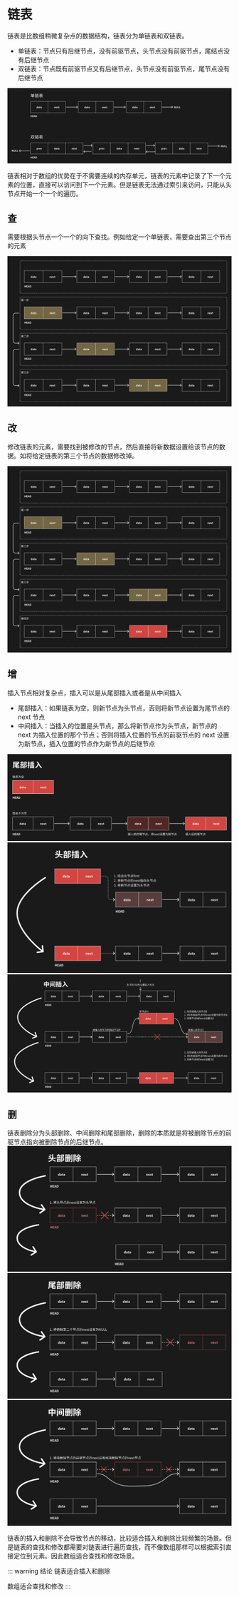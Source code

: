 # 链表

链表是比数组稍微复杂点的数据结构，链表分为单链表和双链表。

- 单链表：节点只有后继节点，没有前驱节点，头节点没有前驱节点，尾结点没有后继节点
- 双链表：节点既有前驱节点又有后继节点，头节点没有前驱节点，尾节点没有后继节点

![alt text](../images/linktable_struct.png)

链表相对于数组的优势在于不需要连续的内存单元，链表的元素中记录了下一个元素的位置，直接可以访问到下一个元素。但是链表无法通过索引来访问，只能从头节点开始一个一个的遍历。

## 查

需要根据头节点一个一个的向下查找。例如给定一个单链表，需要查出第三个节点的元素

![alt text](../images/linktable_query.png)

## 改

修改链表的元素，需要找到被修改的节点，然后直接将新数据设置给该节点的数据。如将给定链表的第三个节点的数据修改掉。

![alt text](../images/linktable_update.png)

## 增

插入节点相对复杂点，插入可以是从尾部插入或者是从中间插入

- 尾部插入：如果链表为空，则新节点为头节点，否则将新节点设置为尾节点的 next 节点
- 中间插入：当插入的位置是头节点，那么将新节点作为头节点，新节点的 next 为插入位置的那个节点；否则将插入位置的节点的前驱节点的 next 设置为新节点，插入位置的节点作为新节点的后继节点

![alt text](../images/linktable_inserttail.png)
![alt text](../images/linktable_inserthead.png)
![alt text](../images/linktable_insertmiddle.png)

## 删

链表删除分为头部删除、中间删除和尾部删除，删除的本质就是将被删除节点的前驱节点指向被删除节点的后继节点。
![alt text](../images/linktable_deletehead.png)
![alt text](../images/linktable_deletetail.png)
![alt text](../images/linktable_deletemiddle.png)

链表的插入和删除不会导致节点的移动，比较适合插入和删除比较频繁的场景。但是链表的查找和修改都需要对链表进行遍历查找，而不像数组那样可以根据索引直接定位到元素。因此数组适合查找和修改场景。

::: warning 结论
链表适合插入和删除

数组适合查找和修改
:::
